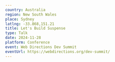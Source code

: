 ```yaml
---
country: Australia
region: New South Wales
place: Sydney
latlng: -33.868,151.21
title: Let's Build Suspense
type: Talk
date: 2024-11-28
platform: Conference
event: Web Directions Dev Summit
eventUrl: https://webdirections.org/dev-summit/
---
```


